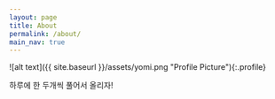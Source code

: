 ```yaml
---
layout: page
title: About
permalink: /about/
main_nav: true
---
```


![alt text]({{ site.baseurl }}/assets/yomi.png "Profile Picture"){:.profile}

하루에 한 두개씩 풀어서 올리자!
